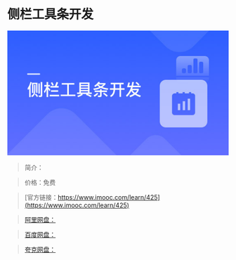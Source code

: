 # 侧栏工具条开发

![img](../../assets/5fe442e70001c5c505400304.jpg)

> 简介：

> 价格：免费

> [官方链接：https://www.imooc.com/learn/425](https://www.imooc.com/learn/425)

> [阿里网盘：]()

> [百度网盘：]()

> [夸克网盘：]()
